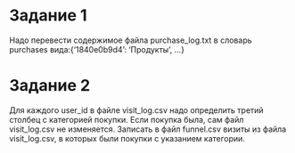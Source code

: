 # Задание 1
Надо перевести содержимое файла purchase_log.txt в словарь purchases вида:{‘1840e0b9d4’: ‘Продукты’, …}

# Задание 2
Для каждого user_id в файле visit_log.csv надо определить третий столбец с категорией покупки. 
Если покупка была, сам файл visit_log.csv не изменяется.
Записать в файл funnel.csv визиты из файла visit_log.csv, в которых были покупки с указанием категории.